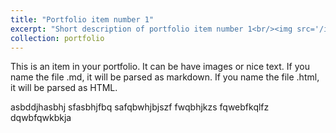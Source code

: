 ```yaml
---
title: "Portfolio item number 1"
excerpt: "Short description of portfolio item number 1<br/><img src='/images/500x300.png'>"
collection: portfolio
---
```


This is an item in your portfolio. It can be have images or nice text. If you name the file .md, it will be parsed as markdown. If you name the file .html, it will be parsed as HTML. 

asbddjhasbhj
sfasbhjfbq
safqbwhjbjszf
fwqbhjkzs
fqwebfkqlfz
dqwbfqwkbkja
